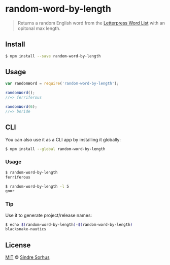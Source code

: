 # random-word-by-length

> Returns a random English word from the [Letterpress Word List](https://github.com/atebits/Words/blob/master/Words/en.txt) with an opitonal max length.


## Install

```bash
$ npm install --save random-word-by-length
```


## Usage

```js
var randomWord = require('random-word-by-length');

randomWord();
//=> ferriferous

randomWord(6);
//=> boride
```


## CLI

You can also use it as a CLI app by installing it globally:

```bash
$ npm install --global random-word-by-length
```

### Usage

```bash
$ random-word-by-length
ferriferous

$ random-word-by-length -l 5
goor
```


### Tip

Use it to generate project/release names:

```bash
$ echo $(random-word-by-length)-$(random-word-by-length)
blacksnake-nautics
```


## License

[MIT](http://opensource.org/licenses/MIT) © [Sindre Sorhus](http://sindresorhus.com)
